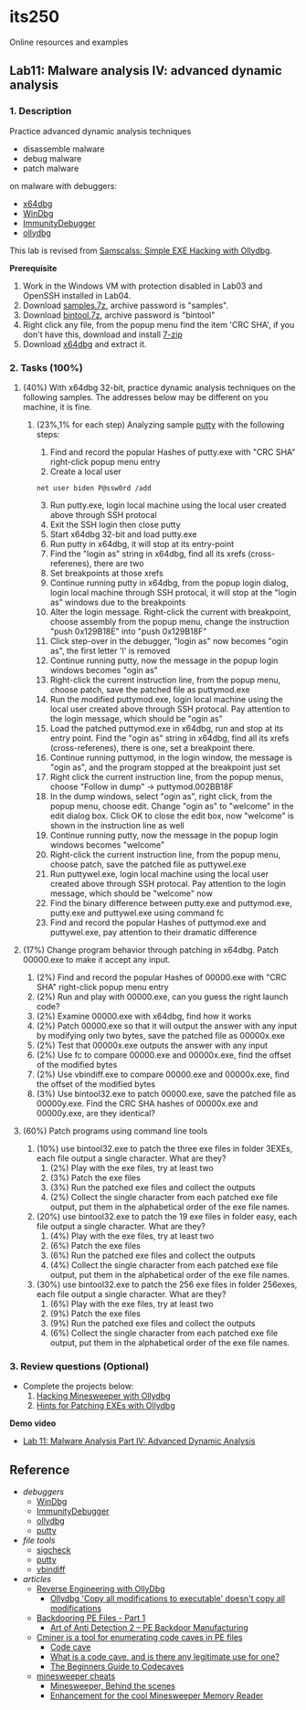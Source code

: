 # its250
Online resources and examples

## Lab11: Malware analysis IV: advanced dynamic analysis

### 1. Description
Practice advanced dynamic analysis techniques

* disassemble malware
* debug malware
* patch malware

on malware with debuggers:
* [x64dbg](https://github.com/x64dbg/x64dbg)
* [WinDbg](https://en.wikipedia.org/wiki/WinDbg)
* [ImmunityDebugger](https://github.com/kbandla/ImmunityDebugger)
* [ollydbg](http://www.ollydbg.de/download.htm)

This lab is revised from [Samscalss: Simple EXE Hacking with Ollydbg](https://samsclass.info/127/proj/PMA401.htm).

**Prerequisite**

1. Work in the Windows VM with protection disabled in Lab03 and OpenSSH installed in Lab04.
2. Download [samples.7z](./tools/samples.7z), archive password is "samples".
3. Download [bintool.7z](./tools/bintool.7z), archive password is "bintool"
4. Right click any file, from the popup menu find the item 'CRC SHA', if you don't have this, download and install [7-zip](https://www.7-zip.org/)
5. Download [x64dbg](https://github.com/x64dbg/x64dbg) and extract it.


### 2. Tasks (100%)
1. (40%) With x64dbg 32-bit, practice dynamic analysis techniques on the following samples. The addresses below may be different on you machine, it is fine.
   1. (23%,1% for each step) Analyzing sample [putty]() with the following steps:
      1. Find and record the popular Hashes of putty.exe with "CRC SHA" right-click popup menu entry
      2. Create a local user

      ```batch
      net user biden P@ssw0rd /add
      ```

      3. Run putty.exe, login local machine using the local user created above through SSH protocal
      4. Exit the SSH login then close putty
      5. Start x64dbg 32-bit and load putty.exe
      6. Run putty in x64dbg, it will stop at its entry-point
      7. Find the "login as" string in x64dbg, find all its xrefs (cross-referenes), there are two
      8. Set breakpoints at those xrefs
      9. Continue running putty in x64dbg, from the popup login dialog, login local machine through SSH protocal, it will stop at the "login as" windows due to the breakpoints
      10. Alter the login message. Right-click the current with breakpoint, choose assembly from the popup menu, change the instruction "push 0x129B18E" into "push 0x129B18F"
      11. Click step-over in the debugger, "login as" now becomes "ogin as", the first letter 'l' is removed
      12. Continue running putty, now the message in the popup login windows becomes "ogin as"
      13. Right-click the current instruction line, from the popup menu, choose patch, save the patched file as puttymod.exe
      14. Run the modified puttymod.exe, login local machine using the local user created above through SSH protocal. Pay attention to the login message, which should be "ogin as"
      15. Load the patched puttymod.exe in x64dbg, run and stop at its entry point. Find the "ogin as" string in x64dbg, find all its xrefs (cross-referenes), there is one, set a breakpoint there.
      16. Continue running puttymod, in the login window, the message is "ogin as", and the program stopped at the breakpoint just set
      17. Right click the current instruction line, from the popup menus, choose "Follow in dump" -> puttymod.002BB18F
      18. In the dump windows, select "ogin as", right click, from the popup menu, choose edit. Change "ogin as" to "welcome" in the edit dialog box. Click OK to close the edit box, now "welcome" is shown in the instruction line as well
      19. Continue running putty, now the message in the popup login windows becomes "welcome"
      20. Right-click the current instruction line, from the popup menu, choose patch, save the patched file as puttywel.exe
      21. Run puttywel.exe, login local machine using the local user created above through SSH protocal. Pay attention to the login message, which should be "welcome" now
      22. Find the binary difference between putty.exe and puttymod.exe, putty.exe and puttywel.exe using command fc
      23. Find and record the popular Hashes of puttymod.exe and puttywel.exe, pay attention to their dramatic difference
  2.  (17%) Change program behavior through patching in x64dbg. Patch 00000.exe to make it accept any input.
      1.  (2%) Find and record the popular Hashes of 00000.exe with "CRC SHA" right-click popup menu entry
      2.  (2%) Run and play with 00000.exe, can you guess the right launch code?
      3.  (2%) Examine 00000.exe with x64dbg, find how it works
      4.  (2%) Patch 00000.exe so that it will output the answer with any input by modifying only two bytes, save the patched file as 00000x.exe
      5.  (2%) Test that 00000x.exe outputs the answer with any input
      6.  (2%) Use fc to compare 00000.exe and 00000x.exe, find the offset of the modified bytes
      7.  (2%) Use vbindiff.exe to compare 00000.exe and 00000x.exe, find the offset of the modified bytes
      8.  (3%) Use bintool32.exe to patch 00000.exe, save the patched file as 00000y.exe. Find the CRC SHA hashes of 00000x.exe and 00000y.exe, are they identical?

2. (60%) Patch programs using command line tools
   1. (10%) use bintool32.exe to patch the three exe files in folder 3EXEs, each file output a single character. What are they?
      1. (2%) Play with the exe files, try at least two
      2. (3%) Patch the exe files
      3. (3%) Run the patched exe files and collect the outputs
      4. (2%) Collect the single character from each patched exe file output, put them in the alphabetical order of the exe file names.
   2. (20%) use bintool32.exe to patch the 19 exe files in folder easy, each file output a single character. What are they?
      1. (4%) Play with the exe files, try at least two
      2. (6%) Patch the exe files
      3. (6%) Run the patched exe files and collect the outputs
      4. (4%) Collect the single character from each patched exe file output, put them in the alphabetical order of the exe file names.
   3. (30%) use bintool32.exe to patch the 256 exe files in folder 256exes, each file output a single character. What are they?
      1. (6%) Play with the exe files, try at least two
      2. (9%) Patch the exe files
      3. (9%) Run the patched exe files and collect the outputs
      4. (6%) Collect the single character from each patched exe file output, put them in the alphabetical order of the exe file names.


### 3. Review questions (Optional)
* Complete the projects below:
  1. [Hacking Minesweeper with Ollydbg](https://samsclass.info/126/proj/PMA402.htm)
  2. [Hints for Patching EXEs with Ollydbg](https://samsclass.info/126/proj/pDC14-hints.htm)

**Demo video**

* [Lab 11: Malware Analysis Part IV: Advanced Dynamic Analysis](https://youtu.be/NkainZ5SPpE)

## Reference
* _debuggers_
  * [WinDbg](https://en.wikipedia.org/wiki/WinDbg)
  * [ImmunityDebugger](https://github.com/kbandla/ImmunityDebugger)
  * [ollydbg](http://www.ollydbg.de/download.htm)
  * [putty](https://www.putty.org/)
* _file tools_
  * [sigcheck](https://docs.microsoft.com/en-us/sysinternals/downloads/sigcheck)
  * [putty](https://www.putty.org/)
  * [vbindiff](https://www.cjmweb.net/vbindiff/)
* _articles_
  * [Reverse Engineering with OllyDbg](https://erichokanson.me/2015/04/17/reverse-engineering-with-ollydbg/)
    * [Ollydbg 'Copy all modifications to executable' doesn't copy all modifications](https://reverseengineering.stackexchange.com/questions/3579/ollydbg-copy-all-modifications-to-executable-doesnt-copy-all-modifications)
  * [Backdooring PE Files - Part 1](https://sector876.blogspot.com/2013/03/backdooring-pe-files-part-1.html)
    * [Art of Anti Detection 2 – PE Backdoor Manufacturing](https://pentest.blog/art-of-anti-detection-2-pe-backdoor-manufacturing/)
  * [Cminer is a tool for enumerating code caves in PE files](https://github.com/EgeBalci/Cminer)
    * [Code cave](https://en.wikipedia.org/wiki/Code_cave)
    * [What is a code cave, and is there any legitimate use for one?](https://stackoverflow.com/questions/787100/what-is-a-code-cave-and-is-there-any-legitimate-use-for-one)
    * [The Beginners Guide to Codecaves](https://www.codeproject.com/Articles/20240/The-Beginners-Guide-to-Codecaves)
  * [minesweeper cheats](https://minesweepergame.com/minesweeper_cheats.php)
    * [Minesweeper, Behind the scenes](https://www.codeproject.com/Articles/3501/Minesweeper-Behind-the-scenes)
    * [Enhancement for the cool Minesweeper Memory Reader](https://www.codeproject.com/Articles/4139/Enhancement-for-the-cool-Minesweeper-Memory-Reader)
